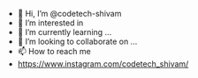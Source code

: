 - 👋 Hi, I’m @codetech-shivam
- 👀 I’m interested in 
- 🌱 I’m currently learning ...
- 💞️ I’m looking to collaborate on ...
- 📫 How to reach me 
- https://www.instagram.com/codetech_shivam/

<!---
codetech-shivam/codetech-shivam is a ✨ special ✨ repository because its `README.md` (this file) appears on your GitHub profile.
You can click the Preview link to take a look at your changes.
--->
